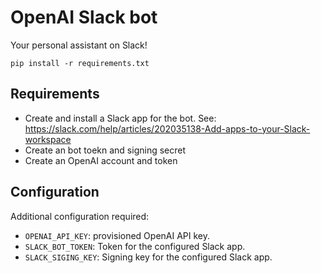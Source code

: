 # OpenAI Slack bot

Your personal assistant on Slack!

```
pip install -r requirements.txt
```

## Requirements

- Create and install a Slack app for the bot. See: https://slack.com/help/articles/202035138-Add-apps-to-your-Slack-workspace
- Create an bot toekn and signing secret
- Create an OpenAI account and token

## Configuration

Additional configuration required:

- `OPENAI_API_KEY`: provisioned OpenAI API key.
- `SLACK_BOT_TOKEN`: Token for the configured Slack app.
- `SLACK_SIGING_KEY`: Signing key for the configured Slack app.
